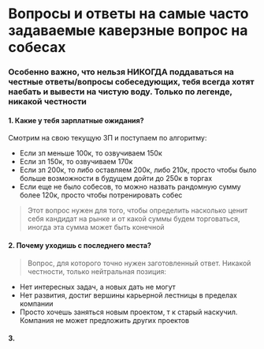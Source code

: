 # Вопросы и ответы на самые часто задаваемые каверзные вопрос на собесах
### Особенно важно, что нельзя НИКОГДА поддаваться на честные ответы/вопросы собеседующих, тебя всегда хотят наебать и вывести на чистую воду. Только по легенде, никакой честности
#### 1. Какие у тебя зарплатные ожидания?
Смотрим на свою текущую ЗП и поступаем по алгоритму:
- Если зп меньше 100к, то озвучиваем 150к
- Если зп 150к, то озвучиваем 170к
- Если зп 200к, то либо оставляем 200к, либо 210к, просто чтобы было больше возможности в будущем дойти до 250к в торгах
- Если еще не было собесов, то можно назвать рандомную сумму более 120к, просто чтобы потренировать собес
> Этот вопрос нужен для того, чтобы определить насколько ценит себя кандидат на рынке и от какой суммы будем торговаться, иногда эта сумма может быть конечной



#### 2. Почему уходишь с последнего места?
>Вопрос, для которого точно нужен заготовленный ответ. Никакой честности, только нейтральная позиция:
- Нет интересных задач, а новых дать не могут
- Нет развития, достиг вершины карьерной лестницы в пределах компании
- Просто хочешь заняться новым проектом, т к старый наскучил. Компания не может предложить других проектов

#### 3. 
